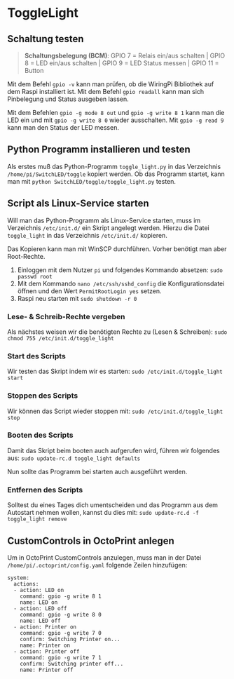 # ToggleLight

## Schaltung testen
>**Schaltungsbelegung (BCM)**: 
>GPIO 7 = Relais ein/aus schalten | 
>GPIO 8 = LED ein/aus schalten | 
>GPIO 9 = LED Status messen |
>GPIO 11 = Button

Mit dem Befehl `gpio -v` kann man prüfen, ob die WiringPi Bibliothek auf dem Raspi installiert ist. Mit dem Befehl `gpio readall` kann man sich Pinbelegung und Status ausgeben lassen.

Mit dem Befehlen `gpio -g mode 8 out` und `gpio -g write 8 1` kann man die LED ein und mit `gpio -g write 8 0` wieder ausschalten. Mit `gpio -g read 9` kann man den Status der LED messen.

## Python Programm installieren und testen
Als erstes muß das Python-Programm `toggle_light.py` in das Verzeichnis `/home/pi/SwitchLED/toggle` kopiert werden.
Ob das Programm startet, kann man mit `python SwitchLED/toggle/toggle_light.py` testen.

## Script als Linux-Service starten
Will man das Python-Programm als Linux-Service starten, muss im Verzeichnis `/etc/init.d/` ein Skript angelegt werden. Hierzu die Datei `toggle_light` in das Verzeichnis `/etc/init.d/` kopieren.

Das Kopieren kann man mit WinSCP durchführen. Vorher benötigt man aber Root-Rechte.
1. Einloggen mit dem Nutzer `pi` und folgendes Kommando absetzen: `sudo passwd root`
2. Mit dem Kommando `nano /etc/ssh/sshd_config` die Konfigurationsdatei öffnen und den Wert `PermitRootLogin yes` setzen.
3. Raspi neu starten mit `sudo shutdown -r 0`


### Lese- & Schreib-Rechte vergeben
Als nächstes weisen wir die benötigten Rechte zu (Lesen & Schreiben): `sudo chmod 755 /etc/init.d/toggle_light`

### Start des Scripts
Wir testen das Skript indem wir es starten:  `sudo /etc/init.d/toggle_light start`

### Stoppen des Scripts
Wir können das Script wieder stoppen mit: `sudo /etc/init.d/toggle_light stop`

### Booten des Scripts
Damit das Skript beim booten auch aufgerufen wird, führen wir folgendes aus: `sudo update-rc.d toggle_light defaults`

Nun sollte das Programm bei starten auch ausgeführt werden.

### Entfernen des Scripts
Solltest du eines Tages dich umentscheiden und das Programm aus dem Autostart nehmen wollen, kannst du dies mit: `sudo update-rc.d -f  toggle_light remove`

## CustomControls in OctoPrint anlegen
Um in OctoPrint CustomControls anzulegen, muss man in der Datei `/home/pi/.octoprint/config.yaml` folgende Zeilen hinzufügen:

```
system:
  actions:
  - action: LED on
    command: gpio -g write 8 1
    name: LED on
  - action: LED off
    command: gpio -g write 8 0
    name: LED off
  - action: Printer on
    command: gpio -g write 7 0
    confirm: Switching Printer on...
    name: Printer on
  - action: Printer off
    command: gpio -g write 7 1
    confirm: Switching printer off...
    name: Printer off
```

